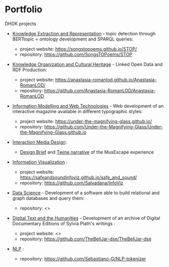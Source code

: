 # Portfolio
DHDK projects

- [Knowledge Extraction and Representation](https://www.unibo.it/it/didattica/insegnamenti/insegnamento/2021/454463) - topic detection through BERTtopic + ontology development and SPARQL queries:

    - project website: <https://songstopoems.github.io/STOP/>
    - repository: <https://github.com/SongsTOPoems/STOP>
    
- [Knowledge Organization and Cultural Heritage](https://www.unibo.it/it/didattica/insegnamenti/insegnamento/2021/454462) - Linked Open Data and RDF Production:

    - project website: <https://anastasia-romanlod.github.io/Anastasia-RomanLOD/>
    - repository: <https://github.com/Anastasia-RomanLOD/Anastasia-RomanLOD>
    
- [Information Modelling and Web Technologies](https://www.unibo.it/it/didattica/insegnamenti/insegnamento/2021/454464)  - Web development of an interactive magazine available in different typographic styles:

    - project website: <https://under-the-magnifying-glass.github.io/>
    - repository: <https://github.com/Under-the-Magnifying-Glass/Under-the-Magnifying-Glass.github.io>
    
- [Interaction Media Design](https://www.unibo.it/it/didattica/insegnamenti/insegnamento/2021/454470): 
    - <a href="MUSEscape_DESIGN_BRIEF.pdf" class="image fit"><img src="images/marr_pic.jpg" alt="">Design Brief</a> and [Twine narrative](https://salvadana.github.io/Portfolio/twine.html) of the MusEscape experience

- [Information Visualization](https://www.unibo.it/it/didattica/insegnamenti/insegnamento/2022/467047)  : 
    - project website: <https://safeandsoundinfoviz.github.io/safe_and_sound/>
    - repository: <https://github.com/Salvadana/InfoViz>
    
- [Data Science](https://www.unibo.it/it/didattica/insegnamenti/insegnamento/2021/467046) - Development of a software able to build relational and graph databases and query them: 
    - repository: <>
    
- [Digital Text and the Humanities](https://www.unibo.it/it/didattica/insegnamenti/insegnamento/2021/424631) - Development of an archive of Digital Documentary Editions of Sylvia Plath's writings : 
    - project website: <>
    - repository: <https://github.com/TheBellJar-dse/TheBellJar-dse> 
    
- [NLP](https://www.unibo.it/it/didattica/insegnamenti/insegnamento/2022/455487) : 
    
    - repository: <https://github.com/Sebastiano-G/NLP-tokenizer>
